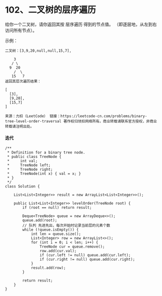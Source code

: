102、二叉树的层序遍历
===

给你一个二叉树，请你返回其按 层序遍历 得到的节点值。 （即逐层地，从左到右访问所有节点）。<br>

示例：<br>
```
二叉树：[3,9,20,null,null,15,7],

    3
   / \
  9  20
    /  \
   15   7
返回其层次遍历结果：

[
  [3],
  [9,20],
  [15,7]
]
```

``
来源：力扣（LeetCode）
链接：https://leetcode-cn.com/problems/binary-tree-level-order-traversal
著作权归领扣网络所有。商业转载请联系官方授权，非商业转载请注明出处。
``

#### 迭代
```
/**
 * Definition for a binary tree node.
 * public class TreeNode {
 *     int val;
 *     TreeNode left;
 *     TreeNode right;
 *     TreeNode(int x) { val = x; }
 * }
 */
class Solution {
    
    List<List<Integer>> result = new ArrayList<List<Integer>>();
    
    public List<List<Integer>> levelOrder(TreeNode root) {
        if (root == null) return result;

        Deque<TreeNode> queue = new ArrayDeque<>();
        queue.add(root);
        // 队列 先进先出，每次开始时记录当前层的元素个数
        while (!queue.isEmpty()) {
            int len = queue.size();
            List<Integer> row = new ArrayList<>();
            for (int i = 0; i < len; i++) {
                TreeNode cur = queue.remove();
                row.add(cur.val);
                if (cur.left != null) queue.add(cur.left); 
                if (cur.right != null) queue.add(cur.right);
            }
            result.add(row);
        }

        return result;
    }
}
```
